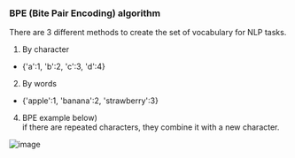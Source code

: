 
### BPE (Bite Pair Encoding) algorithm

There are 3 different methods to create the set of vocabulary for NLP tasks.</br>

1. By character</br>
- {'a':1, 'b':2, 'c':3, 'd':4}</br>

2. By words</br>
- {'apple':1, 'banana':2, 'strawberry':3}</br>

4. BPE
example below)</br>
if there are repeated characters, they combine it with a new character.</br>

![image](https://github.com/user-attachments/assets/30fdebcb-0d8f-4ea5-b0ca-a6ac4bc3a486)
